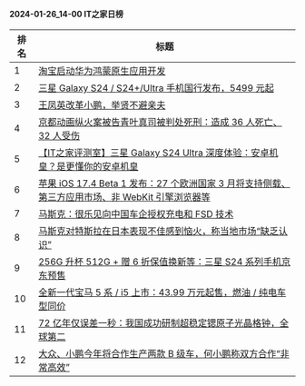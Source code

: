 #### 2024-01-26_14-00  IT之家日榜

| 排名 | 标题|
| --- | ---|
| 1 | [淘宝启动华为鸿蒙原生应用开发](https://www.ithome.com/0/747/268.htm) |
| 2 | [三星 Galaxy S24 / S24+/Ultra 手机国行发布，5499 元起](https://www.ithome.com/0/747/278.htm) |
| 3 | [王凤英改革小鹏，举贤不避亲夫](https://www.ithome.com/0/747/242.htm) |
| 4 | [京都动画纵火案被告青叶真司被判处死刑：造成 36 人死亡、32 人受伤](https://www.ithome.com/0/747/226.htm) |
| 5 | [【IT之家评测室】三星 Galaxy S24 Ultra 深度体验：安卓机皇？是更懂你的安卓机皇](https://www.ithome.com/0/747/298.htm) |
| 6 | [苹果 iOS 17.4 Beta 1 发布：27 个欧洲国家 3 月将支持侧载、第三方应用市场、非 WebKit 引擎浏览器等](https://www.ithome.com/0/747/311.htm) |
| 7 | [马斯克：很乐见向中国车企授权充电和 FSD 技术](https://www.ithome.com/0/747/308.htm) |
| 8 | [马斯克对特斯拉在日本表现不佳感到恼火，称当地市场“缺乏认识”](https://www.ithome.com/0/747/271.htm) |
| 9 | [256G 升杯 512G + 赠 6 折保值换新等：三星 S24 系列手机京东预售](https://www.ithome.com/0/747/283.htm) |
| 10 | [全新一代宝马 5 系 / i5 上市：43.99 万元起售，燃油 / 纯电车型同价](https://www.ithome.com/0/747/281.htm) |
| 11 | [72 亿年仅误差一秒：我国成功研制超稳定锶原子光晶格钟，全球第二](https://www.ithome.com/0/747/240.htm) |
| 12 | [大众、小鹏今年将合作生产两款 B 级车，何小鹏称双方合作“非常高效”](https://www.ithome.com/0/747/207.htm) |
